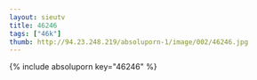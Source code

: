 ```yaml
--- 
layout: sieutv
title: 46246
tags: ["46k"]
thumb: http://94.23.248.219/absoluporn-1/image/002/46246.jpg
---
```

{% include absoluporn key="46246" %} 
